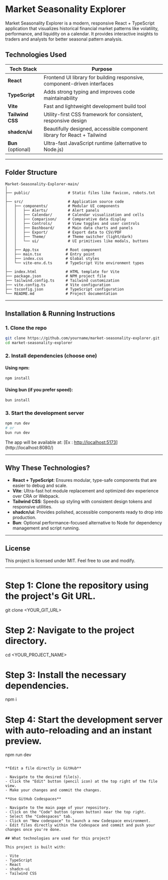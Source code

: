 # Market Seasonality Explorer

Market Seasonality Explorer is a modern, responsive React + TypeScript application that visualizes historical financial market patterns like volatility, performance, and liquidity on a calendar. It provides interactive insights to traders and analysts for better seasonal pattern analysis.

##  Technologies Used

| Tech Stack         | Purpose                                                                 |
|--------------------|-------------------------------------------------------------------------|
| **React**          | Frontend UI library for building responsive, component-driven interfaces |
| **TypeScript**     | Adds strong typing and improves code maintainability                    |
| **Vite**           | Fast and lightweight development build tool                             |
| **Tailwind CSS**   | Utility-first CSS framework for consistent, responsive design           |
| **shadcn/ui**      | Beautifully designed, accessible component library for React + Tailwind |
| **Bun** (optional) | Ultra-fast JavaScript runtime (alternative to Node.js)                  |

---

##  Folder Structure

```
Market-Seasonality-Explorer-main/
│
├── public/                 # Static files like favicon, robots.txt
│
├── src/                    # Application source code
│   ├── components/         # Modular UI components
│   │   ├── Alerts/         # Alert panels
│   │   ├── Calendar/       # Calendar visualization and cells
│   │   ├── Comparison/     # Comparative data display
│   │   ├── Controls/       # View toggles and user controls
│   │   ├── Dashboard/      # Main data charts and panels
│   │   ├── Export/         # Export data to CSV/PDF
│   │   ├── Theme/          # Theme switcher (light/dark)
│   │   └── ui/             # UI primitives like modals, buttons
│   │
│   ├── App.tsx            # Root component
│   ├── main.tsx           # Entry point
│   ├── index.css          # Global styles
│   └── vite-env.d.ts      # TypeScript Vite environment types
│
├── index.html             # HTML template for Vite
├── package.json           # NPM project file
├── tailwind.config.ts     # Tailwind customization
├── vite.config.ts         # Vite configuration
├── tsconfig.json          # TypeScript configuration
└── README.md              # Project documentation
```

---

##  Installation & Running Instructions

### 1. Clone the repo
```bash
git clone https://github.com/yourname/market-seasonality-explorer.git
cd market-seasonality-explorer
```

### 2. Install dependencies (choose one)
#### Using npm:
```bash
npm install
```

#### Using bun (if you prefer speed):
```bash
bun install
```

### 3. Start the development server
```bash
npm run dev
# or
bun run dev
```

The app will be available at: [Ex :  [http://localhost:5173](http://localhost:5173)](http://localhost:8080/)

---

##  Why These Technologies?

- **React + TypeScript**: Ensures modular, type-safe components that are easier to debug and scale.
- **Vite**: Ultra-fast hot module replacement and optimized dev experience over CRA or Webpack.
- **Tailwind CSS**: Speeds up styling with consistent design tokens and responsive utilities.
- **shadcn/ui**: Provides polished, accessible components ready to drop into production.
- **Bun**: Optional performance-focused alternative to Node for dependency management and script running.

---

##  License

This project is licensed under MIT. Feel free to use and modify.

---




# Step 1: Clone the repository using the project's Git URL.
git clone <YOUR_GIT_URL>

# Step 2: Navigate to the project directory.
cd <YOUR_PROJECT_NAME>

# Step 3: Install the necessary dependencies.
npm i

# Step 4: Start the development server with auto-reloading and an instant preview.
npm run dev
```

**Edit a file directly in GitHub**

- Navigate to the desired file(s).
- Click the "Edit" button (pencil icon) at the top right of the file view.
- Make your changes and commit the changes.

**Use GitHub Codespaces**

- Navigate to the main page of your repository.
- Click on the "Code" button (green button) near the top right.
- Select the "Codespaces" tab.
- Click on "New codespace" to launch a new Codespace environment.
- Edit files directly within the Codespace and commit and push your changes once you're done.

## What technologies are used for this project?

This project is built with:

- Vite
- TypeScript
- React
- shadcn-ui
- Tailwind CSS


